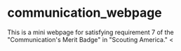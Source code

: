 # communication_webpage
This is a mini webpage for satisfying requirement 7 of the "Communication's Merit Badge" in "Scouting America."
<
